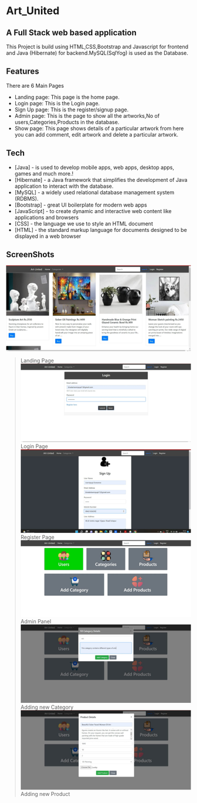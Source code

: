 # Art_United
## A Full Stack web based application




This Project is build using HTML,CSS,Bootstrap and Javascript for frontend and Java (Hibernate) for backend.MySQL(SqlYog)  is used as the Database.



## Features
There are 6 Main  Pages
- Landing page: This page is the home page.
- Login page: This is the Login page.
- Sign Up page: This is the register/signup page.
- Admin page: This is the page to show all the artworks,No of users,Categories,Products in the database.
- Show page: This page shows details of a particular artwork from here you can add comment, edit artwork and delete a particular artwork.






## Tech



- [Java] - is used to develop mobile apps, web apps, desktop apps, games and much more.!
- [Hibernate] -  a Java framework that simplifies the development of Java application to interact with the database. 
- [MySQL] - a widely used relational database management system (RDBMS).
- [Bootstrap] - great UI boilerplate for modern web apps
- [JavaScript] - to create dynamic and interactive web content like applications and browsers
- [CSS] -  the language we use to style an HTML document
- [HTML] -  the standard markup language for documents designed to be displayed in a web browser


## ScreenShots
![](https://github.com/laxmipuja/Art_United/blob/main/LandingPage.jpeg)
> Landing Page
![](https://github.com/laxmipuja/Art_United/blob/main/Login.jpeg)
> Login Page
![](https://github.com/laxmipuja/Art_United/blob/main/Regitser.jpeg)
>Register Page
![](https://github.com/laxmipuja/Art_United/blob/main/Admin%20Panel.jpeg)
>Admin Panel
![](https://github.com/laxmipuja/Art_United/blob/main/AddCataegory.jpeg)
>Adding new Category
![](https://github.com/laxmipuja/Art_United/blob/main/AddProduct.jpeg)
>Adding new Product
